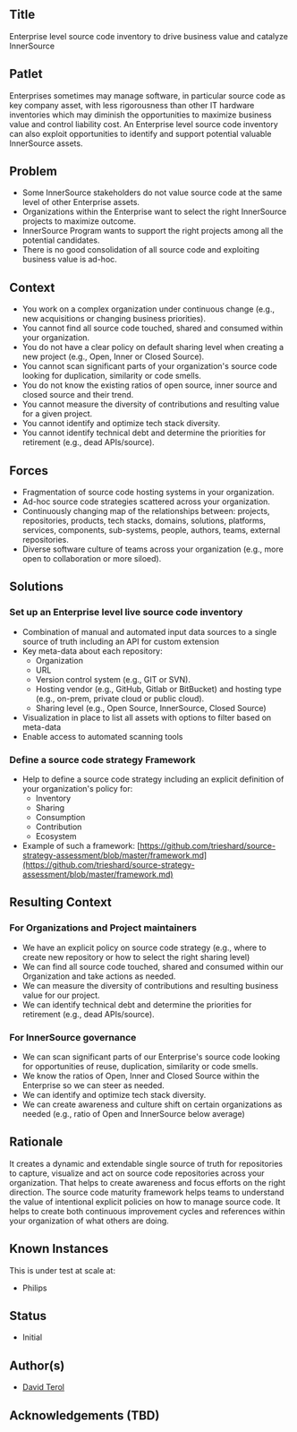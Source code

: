 ## Title

Enterprise level source code inventory to drive business value and catalyze InnerSource

## Patlet

Enterprises sometimes may manage software, in particular source code as key company asset, with less rigorousness than other IT hardware inventories which may diminish the opportunities to maximize business value and control liability cost. An Enterprise level source code inventory can also exploit opportunities to identify and support potential valuable InnerSource assets.

## Problem

* Some InnerSource stakeholders do not value source code at the same level of other Enterprise assets.
* Organizations within the Enterprise want to select the right InnerSource projects to maximize outcome.
* InnerSource Program wants to support the right projects among all the potential candidates.
* There is no good consolidation of all source code and exploiting business value is ad-hoc.

## Context

* You work on a complex organization under continuous change (e.g., new acquisitions or changing business priorities).
* You cannot find all source code touched, shared and consumed within your organization.
* You do not have a clear policy on default sharing level when creating a new project (e.g., Open, Inner or Closed Source).
* You cannot scan significant parts of your organization's source code looking for duplication, similarity or code smells.
* You do not know the existing ratios of open source, inner source and closed source and their trend.
* You cannot measure the diversity of contributions and resulting value for a given project.
* You cannot identify and optimize tech stack diversity.
* You cannot identify technical debt and determine the priorities for retirement (e.g., dead APIs/source).

## Forces

* Fragmentation of source code hosting systems in your organization.
* Ad-hoc source code strategies scattered across your organization.
* Continuously changing map of the relationships between: projects, repositories, products, tech stacks, domains, solutions, platforms, services, components, sub-systems, people, authors, teams, external repositories.
* Diverse software culture of teams across your organization (e.g., more open to collaboration or more siloed).

## Solutions

### Set up an Enterprise level live source code inventory

* Combination of manual and automated input data sources to a single source of truth including an API for custom extension
* Key meta-data about each repository:
  * Organization
  * URL
  * Version control system (e.g., GIT or SVN).
  * Hosting vendor (e.g., GitHub, Gitlab or BitBucket) and hosting type (e.g., on-prem, private cloud or public cloud).
  * Sharing level (e.g., Open Source, InnerSource, Closed Source)
* Visualization in place to list all assets with options to filter based on meta-data
* Enable access to automated scanning tools

### Define a source code strategy Framework

* Help to define a source code strategy including an explicit definition of your organization's policy for:
  * Inventory
  * Sharing
  * Consumption
  * Contribution
  * Ecosystem
* Example of such a framework: [https://github.com/trieshard/source-strategy-assessment/blob/master/framework.md](https://github.com/trieshard/source-strategy-assessment/blob/master/framework.md)

## Resulting Context

### For Organizations and Project maintainers

* We have an explicit policy on source code strategy (e.g., where to create new repository or how to select the right sharing level)
* We can find all source code touched, shared and consumed within our Organization and take actions as needed.
* We can measure the diversity of contributions and resulting business value for our project.
* We can identify technical debt and determine the priorities for retirement (e.g., dead APIs/source).

### For InnerSource governance

* We can scan significant parts of our Enterprise's source code looking for opportunities of reuse, duplication, similarity or code smells.
* We know the ratios of Open, Inner and Closed Source within the Enterprise so we can steer as needed.
* We can identify and optimize tech stack diversity.
* We can create awareness and culture shift on certain organizations as needed (e.g., ratio of Open and InnerSource below average)

## Rationale

It creates a dynamic and extendable single source of truth for repositories to capture, visualize and act on source code repositories across your organization. That helps to create awareness and focus efforts on the right direction. The source code maturity framework helps teams to understand the value of intentional explicit policies on how to manage source code. It helps to create both continuous improvement cycles and references within your organization of what others are doing.

## Known Instances

This is under test at scale at:

* Philips

## Status

* Initial

## Author(s)

* [David Terol](https://github.com/dterol23)

## Acknowledgements (TBD)
